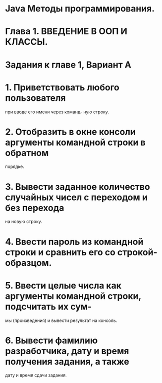 # Java Методы программирования.
# Глава 1. ВВЕДЕНИЕ В ООП И КЛАССЫ.
# Задания к главе 1, Вариант A
# 1. Приветствовать любого пользователя
  при вводе его имени через команд-
  ную строку.
# 2. Отобразить в окне консоли аргументы командной строки в обратном
  порядке.
# 3. Вывести заданное количество случайных чисел с переходом и без перехода
  на новую строку.
# 4. Ввести пароль из командной строки и сравнить его со строкой-образцом.
# 5. Ввести целые числа как аргументы командной строки, подсчитать их сум-
  мы (произведения) и вывести результат на консоль.
# 6. Вывести фамилию разработчика, дату и время получения задания, а также
  дату и время сдачи задания.